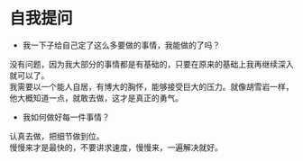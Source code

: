 # 自我提问
* 我一下子给自己定了这么多要做的事情，我能做的了吗？

没有问题，因为我大部分的事情都是有基础的，只要在原来的基础上我再继续深入就可以了。  
我需要以一个能人自居，有博大的胸怀，能够接受巨大的压力。就像胡雪岩一样，他大概知道一点，就敢去做，这才是真正的勇气。  

* 我如何做好每一件事情？

认真去做，把细节做到位。  
慢慢来才是最快的，不要讲求速度，慢慢来，一遍解决就好。  